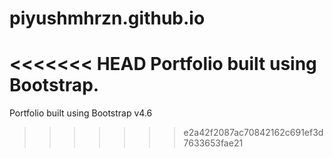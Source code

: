 # piyushmhrzn.github.io
<<<<<<< HEAD
Portfolio built using Bootstrap.
=======
Portfolio built using Bootstrap v4.6
>>>>>>> e2a42f2087ac70842162c691ef3d7633653fae21
